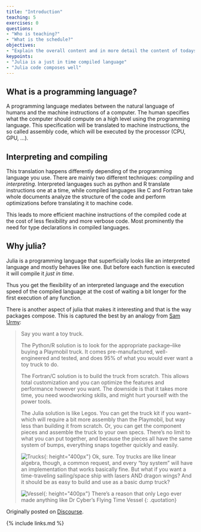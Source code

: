 ```yaml
---
title: "Introduction"
teaching: 5
exercises: 0
questions:
- "Who is teaching?"
- "What is the schedule?"
objectives:
- "Explain the overall content and in more detail the content of todays lesson."
keypoints:
- "Julia is a just in time compiled language"
- "Julia code composes well"
---
```


## What is a programming language?

A programming language mediates between the natural language of humans and the machine instructions of a computer.
The human specifies what the computer should compute on a high level using the programming language.
This specification will be translated to machine instructions, the so called assembly code, which will be executed by the processor (CPU, GPU, ...).

## Interpreting and compiling

This translation happens differently depending of the programming language you use.
There are mainly two different techniques: _compiling_ and _interpreting_.
Interpreted languages such as python and R translate instructions one at a time, while compiled languages like C and Fortran take whole documents analyze the structure of the code and perform optimizations before translating it to machine code.

This leads to more efficient machine instructions of the compiled code at the cost of less flexibility and more verbose code.
Most prominently the need for type declarations in compiled languages.

## Why julia?

Julia is a programming language that superficially looks like an interpreted language and mostly behaves like one.
But before each function is executed it will compile it _just in time_.

Thus you get the flexibility of an interpreted language and the execution speed of the compiled language at the cost of waiting a bit longer for the first execution of any function.

There is another aspect of julia that makes it interesting and that is the way packages compose.
This is captured the best by an analogy from [Sam Urmy](https://github.com/ElOceanografo):

> Say you want a toy truck.
>
> The Python/R solution is to look for the appropriate package–like buying a Playmobil truck. It comes pre-manufactured, well-engineered and tested, and does 95% of what you would ever want a toy truck to do.
>
> The Fortran/C solution is to build the truck from scratch. This allows total customization and you can optimize the features and performance however you want. The downside is that it takes more time, you need woodworking skills, and might hurt yourself with the power tools.
>
> The Julia solution is like Legos. You can get the truck kit if you want–which will require a bit more assembly than the Playmobil, but way less than building it from scratch. Or, you can get the component pieces and assemble the truck to your own specs. There’s no limit to what you can put together, and because the pieces all have the same system of bumps, everything snaps together quickly and easily.
>
> ![Trucks](https://aws1.discourse-cdn.com/business5/uploads/julialang/original/3X/5/2/52e63856ad9e23876cda4297a04171879fa625b4.jpeg){: height="400px"}
> Ok, sure. Toy trucks are like linear algebra, though, a common request, and every “toy system” will have an implementation that works basically fine. But what if you want a time-traveling sailing/space ship with lasers AND dragon wings? And it should be as easy to build and use as a basic dump truck?
>
> ![Vessel](https://aws1.discourse-cdn.com/business5/uploads/julialang/original/3X/2/8/2865d34fb35c181dc3c5c0f0b71915f31310269c.jpeg){: height="400px"}
> There’s a reason that only Lego ever made anything like Dr Cyber’s Flying Time Vessel
{: .quotation}

Originally posted on [Discourse](https://discourse.julialang.org/t/what-is-the-advantage-of-julia-over-fortran/65964/101).

{% include links.md %}

